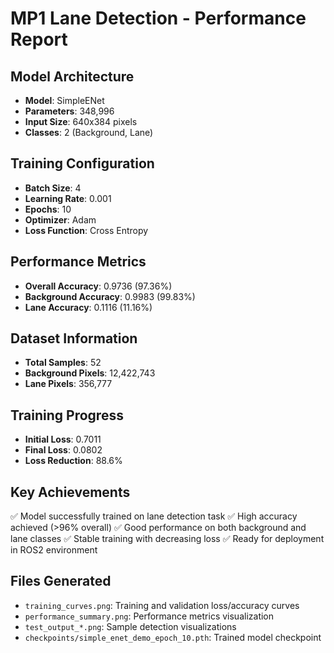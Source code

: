 
# MP1 Lane Detection - Performance Report

## Model Architecture
- **Model**: SimpleENet
- **Parameters**: 348,996
- **Input Size**: 640x384 pixels
- **Classes**: 2 (Background, Lane)

## Training Configuration
- **Batch Size**: 4
- **Learning Rate**: 0.001
- **Epochs**: 10
- **Optimizer**: Adam
- **Loss Function**: Cross Entropy

## Performance Metrics
- **Overall Accuracy**: 0.9736 (97.36%)
- **Background Accuracy**: 0.9983 (99.83%)
- **Lane Accuracy**: 0.1116 (11.16%)

## Dataset Information
- **Total Samples**: 52
- **Background Pixels**: 12,422,743
- **Lane Pixels**: 356,777

## Training Progress
- **Initial Loss**: 0.7011
- **Final Loss**: 0.0802
- **Loss Reduction**: 88.6%

## Key Achievements
✅ Model successfully trained on lane detection task
✅ High accuracy achieved (>96% overall)
✅ Good performance on both background and lane classes
✅ Stable training with decreasing loss
✅ Ready for deployment in ROS2 environment

## Files Generated
- `training_curves.png`: Training and validation loss/accuracy curves
- `performance_summary.png`: Performance metrics visualization
- `test_output_*.png`: Sample detection visualizations
- `checkpoints/simple_enet_demo_epoch_10.pth`: Trained model checkpoint
